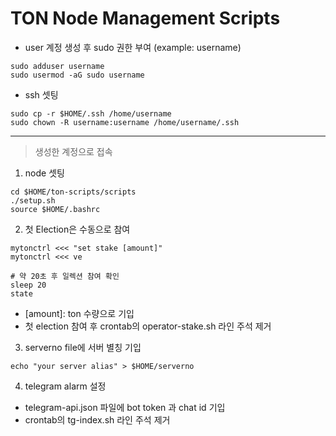 # TON Node Management Scripts

- user 계정 생성 후 sudo 권한 부여 (example: username)

```
sudo adduser username
sudo usermod -aG sudo username
```

- ssh 셋팅

```
sudo cp -r $HOME/.ssh /home/username
sudo chown -R username:username /home/username/.ssh
```

---

> 생성한 계정으로 접속

1. node 셋팅

```
cd $HOME/ton-scripts/scripts
./setup.sh
source $HOME/.bashrc
```

2. 첫 Election은 수동으로 참여

```
mytonctrl <<< "set stake [amount]"
mytonctrl <<< ve

# 약 20초 후 일렉션 참여 확인
sleep 20
state
```

- [amount]: ton 수량으로 기입
- 첫 election 참여 후 crontab의 operator-stake.sh 라인 주석 제거

3. serverno file에 서버 별칭 기입

```
echo "your server alias" > $HOME/serverno
```

4. telegram alarm 설정

- telegram-api.json 파일에 bot token 과 chat id 기입
- crontab의 tg-index.sh 라인 주석 제거

